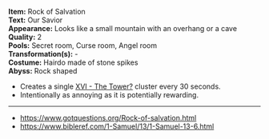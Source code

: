 **Item:** Rock of Salvation
<br>
**Text:** Our Savior
<br>
**Appearance:** Looks like a small mountain with an overhang or a cave
<br>
**Quality:** 2
<br>
**Pools:** Secret room, Curse room, Angel room
<br>
**Transformation(s):** -
<br>
**Costume:** Hairdo made of stone spikes
<br>
**Abyss:** Rock shaped

- Creates a single [XVI - The Tower?](https://bindingofisaacrebirth.fandom.com/wiki/Cards_and_Runes#XVI_-_The_Tower?) cluster every 30 seconds.
- Intentionally as annoying as it is potentially rewarding.

---

- https://www.gotquestions.org/Rock-of-salvation.html
- https://www.bibleref.com/1-Samuel/13/1-Samuel-13-6.html